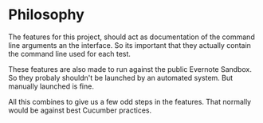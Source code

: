 
Philosophy
==========

The features for this project, should act as documentation of the command line arguments an the interface.
So its important that they actually contain the command line used for each test.

These features are also made to run against the public Evernote Sandbox.
So they probaly shouldn't be launched by an automated system. But manually launched is fine.

All this combines to give us a few odd steps in the features. That normally would be against best Cucumber practices.


